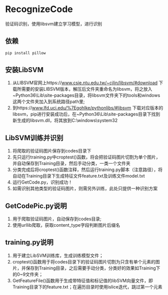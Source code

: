 # RecognizeCode
验证码识别，使用libsvm建立学习模型，进行识别
## 依赖
~~~python
pip install pillow
~~~
## 安装LibSVM
1. 从LIBSVM官网上https://www.csie.ntu.edu.tw/~cjlin/libsvm/#download 下载所需要的安装LIBSVM版本，解压后文件夹重命名为libsvm，将之放入~Python36\Lib\site-packages目录，将libsvm文件夹下的tools和windows这两个文件夹加入到系统路径path里;
2. 到https://www.lfd.uci.edu/%7Egohlke/pythonlibs/#libsvm 下载对应版本的libsvm，pip进行安装成功后，在~Python36\Lib\site-packages目录下找到新生成的libsvm.dll，将其放到C:\windows\system32
## LibSVM训练并识别
1. 将爬取的验证码图片保存到codes目录下
2. 先只运行training.py中croptest()函数，将会把验证码图片切割为单个图片，并自动保存到Training目录，然后手动分类，一类一个文件夹
3. 分类完成后将croptest()函数注释，然后运行training.py脚本（注意路径），将自动在Training目录下生成特征文件feature.txt及训练文件model.txt
4. 运行GetCode.py，识别成功！
5. 如需识别其他类型的验证码图片，则需另外训练，此处只提供一种识别方案
## GetCodePic.py说明
1. 用于爬取验证码图片，自动保存到codes目录;
2. 使用urllib爬取，获取content_type字段判断图片后缀名
## training.py说明
1. 用于建立LibSVM训练库，生成训练模型文件；
2. croptest()函数用于将codes目录下的验证码图片切割为只含有单个元素的图片，并保存到Training目录，之后需要手动分类，分类好的效果如Training下的0~9文件夹；
3. GetFeatureFile()函数用于生成带特征值和标记值的libSVM向量文件，即Training目录下的feature.txt；在遍历目录时使用islice迭代，跳过第一个元素
